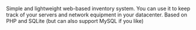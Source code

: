 Simple and lightweight web-based inventory system.
You can use it to keep track of your servers and network equipment in your datacenter.
Based on PHP and SQLite (but can also support MySQL if you like)